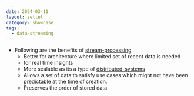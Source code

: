 ```yaml
---
date: 2024-03-11
layout: zettel
category: showcase
tags:
  - data-streaming
---
```

- Following are the benefits of [stream-processing](glossary/stream-processing.md)
	- Better for architecture where limited set of recent data is needed 
	- for real time insights
	- More scalable as its a type of [distributed-systems](../distributed-systems/distributed-systems.md)
	- Allows a set of data to satisfy use cases which might not have been predictable at the time of creation.
	- Preserves the order of stored data